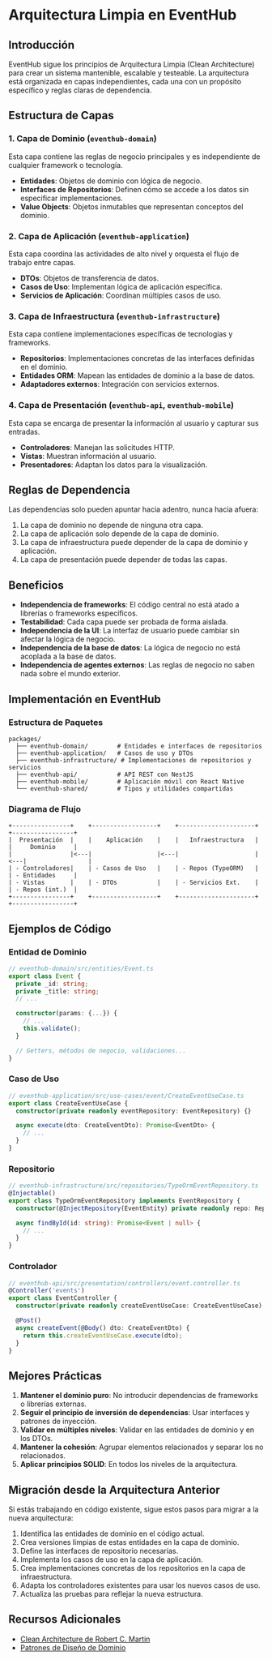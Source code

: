 # Arquitectura Limpia en EventHub

## Introducción

EventHub sigue los principios de Arquitectura Limpia (Clean Architecture) para crear un sistema mantenible, escalable y testeable. La arquitectura está organizada en capas independientes, cada una con un propósito específico y reglas claras de dependencia.

## Estructura de Capas

### 1. Capa de Dominio (`eventhub-domain`)

Esta capa contiene las reglas de negocio principales y es independiente de cualquier framework o tecnología.

- **Entidades**: Objetos de dominio con lógica de negocio.
- **Interfaces de Repositorios**: Definen cómo se accede a los datos sin especificar implementaciones.
- **Value Objects**: Objetos inmutables que representan conceptos del dominio.

### 2. Capa de Aplicación (`eventhub-application`)

Esta capa coordina las actividades de alto nivel y orquesta el flujo de trabajo entre capas.

- **DTOs**: Objetos de transferencia de datos.
- **Casos de Uso**: Implementan lógica de aplicación específica.
- **Servicios de Aplicación**: Coordinan múltiples casos de uso.

### 3. Capa de Infraestructura (`eventhub-infrastructure`)

Esta capa contiene implementaciones específicas de tecnologías y frameworks.

- **Repositorios**: Implementaciones concretas de las interfaces definidas en el dominio.
- **Entidades ORM**: Mapean las entidades de dominio a la base de datos.
- **Adaptadores externos**: Integración con servicios externos.

### 4. Capa de Presentación (`eventhub-api`, `eventhub-mobile`)

Esta capa se encarga de presentar la información al usuario y capturar sus entradas.

- **Controladores**: Manejan las solicitudes HTTP.
- **Vistas**: Muestran información al usuario.
- **Presentadores**: Adaptan los datos para la visualización.

## Reglas de Dependencia

Las dependencias solo pueden apuntar hacia adentro, nunca hacia afuera:

1. La capa de dominio no depende de ninguna otra capa.
2. La capa de aplicación solo depende de la capa de dominio.
3. La capa de infraestructura puede depender de la capa de dominio y aplicación.
4. La capa de presentación puede depender de todas las capas.

## Beneficios

- **Independencia de frameworks**: El código central no está atado a librerías o frameworks específicos.
- **Testabilidad**: Cada capa puede ser probada de forma aislada.
- **Independencia de la UI**: La interfaz de usuario puede cambiar sin afectar la lógica de negocio.
- **Independencia de la base de datos**: La lógica de negocio no está acoplada a la base de datos.
- **Independencia de agentes externos**: Las reglas de negocio no saben nada sobre el mundo exterior.

## Implementación en EventHub

### Estructura de Paquetes

```
packages/
  ├── eventhub-domain/        # Entidades e interfaces de repositorios
  ├── eventhub-application/   # Casos de uso y DTOs
  ├── eventhub-infrastructure/ # Implementaciones de repositorios y servicios
  ├── eventhub-api/           # API REST con NestJS
  ├── eventhub-mobile/        # Aplicación móvil con React Native
  └── eventhub-shared/        # Tipos y utilidades compartidas
```

### Diagrama de Flujo

```
+----------------+    +------------------+    +---------------------+    +-----------------+
|  Presentación  |    |    Aplicación    |    |   Infraestructura   |    |     Dominio     |
|                |<---|                  |<---|                     |<---|                 |
| - Controladores|    | - Casos de Uso   |    | - Repos (TypeORM)   |    | - Entidades     |
| - Vistas       |    | - DTOs           |    | - Servicios Ext.    |    | - Repos (int.)  |
+----------------+    +------------------+    +---------------------+    +-----------------+
```

## Ejemplos de Código

### Entidad de Dominio

```typescript
// eventhub-domain/src/entities/Event.ts
export class Event {
  private _id: string;
  private _title: string;
  // ...

  constructor(params: {...}) {
    // ...
    this.validate();
  }

  // Getters, métodos de negocio, validaciones...
}
```

### Caso de Uso

```typescript
// eventhub-application/src/use-cases/event/CreateEventUseCase.ts
export class CreateEventUseCase {
  constructor(private readonly eventRepository: EventRepository) {}

  async execute(dto: CreateEventDto): Promise<EventDto> {
    // ...
  }
}
```

### Repositorio

```typescript
// eventhub-infrastructure/src/repositories/TypeOrmEventRepository.ts
@Injectable()
export class TypeOrmEventRepository implements EventRepository {
  constructor(@InjectRepository(EventEntity) private readonly repo: Repository<EventEntity>) {}

  async findById(id: string): Promise<Event | null> {
    // ...
  }
}
```

### Controlador

```typescript
// eventhub-api/src/presentation/controllers/event.controller.ts
@Controller('events')
export class EventController {
  constructor(private readonly createEventUseCase: CreateEventUseCase) {}

  @Post()
  async createEvent(@Body() dto: CreateEventDto) {
    return this.createEventUseCase.execute(dto);
  }
}
```

## Mejores Prácticas

1. **Mantener el dominio puro**: No introducir dependencias de frameworks o librerías externas.
2. **Seguir el principio de inversión de dependencias**: Usar interfaces y patrones de inyección.
3. **Validar en múltiples niveles**: Validar en las entidades de dominio y en los DTOs.
4. **Mantener la cohesión**: Agrupar elementos relacionados y separar los no relacionados.
5. **Aplicar principios SOLID**: En todos los niveles de la arquitectura.

## Migración desde la Arquitectura Anterior

Si estás trabajando en código existente, sigue estos pasos para migrar a la nueva arquitectura:

1. Identifica las entidades de dominio en el código actual.
2. Crea versiones limpias de estas entidades en la capa de dominio.
3. Define las interfaces de repositorio necesarias.
4. Implementa los casos de uso en la capa de aplicación.
5. Crea implementaciones concretas de los repositorios en la capa de infraestructura.
6. Adapta los controladores existentes para usar los nuevos casos de uso.
7. Actualiza las pruebas para reflejar la nueva estructura.

## Recursos Adicionales

- [Clean Architecture de Robert C. Martin](https://blog.cleancoder.com/uncle-bob/2012/08/13/the-clean-architecture.html)
- [Patrones de Diseño de Dominio](https://docs.microsoft.com/en-us/dotnet/architecture/microservices/microservice-ddd-cqrs-patterns/ddd-oriented-microservice) 